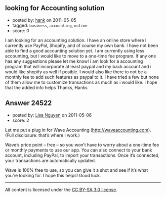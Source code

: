 ## looking for Accounting solution

- posted by: [hank](https://stackexchange.com/users/-1/10261-hank) on 2011-05-05
- tagged: `business`, `accounting`, `online`
- score: 0

I am looking for an accounting solution. I have an online store where I currently use PayPal, Shopify, and of course my own bank. I have not been able to find a good accounting solution yet. I am currently using less accounting, but I would like to move to a one-time fee program. If any one has any suggestions please let me know! 
i am look for a accounting program that will incorporate at least paypal and my back account and i would like shopify as well if posible. I would also like there to not be a monthly fee to add such features as paypal to it. i have tried a few but none of them allow me to customize transactions as much as i would like. i hope that the added info helps 
Thanks,
Hanks



## Answer 24522

- posted by: [Lisa Nguyen](https://stackexchange.com/users/-1/10278-lisa-nguyen) on 2011-05-06
- score: 2

Let me put a plug in for Wave Accounting (http://waveaccounting.com). (Full disclosure: that’s where I work.)

Wave’s price point – free – so you won’t have to worry about a one-time fee or monthly payments to use our app. You can also connect to your bank account, including PayPal, to import your transactions. Once it’s connected, your transactions are automatically updated. 

Wave is 100% free to use, so you can give it a shot and see if it’s what you’re looking for. I hope this helps! Good luck.
 




---

All content is licensed under the [CC BY-SA 3.0 license](https://creativecommons.org/licenses/by-sa/3.0/).
